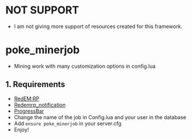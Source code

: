 # NOT SUPPORT
- I am not giving more support of resources created for this framework.

# poke_minerjob
- Mining work with many customization options in config.lua

## 1. Requirements
- [RedEM:RP](https://github.com/RedEM-RP/redem_roleplay)
- [Redemrp_notification](https://github.com/Ktos93/redemrp_notification)
- [ProgressBar](https://github.com/PokeSerGG/RedM-ProgressBar)
- Change the name of the job in Config.lua and your user in the database
- Add ```ensure poke_minerjob``` in your server.cfg
- Enjoy!
